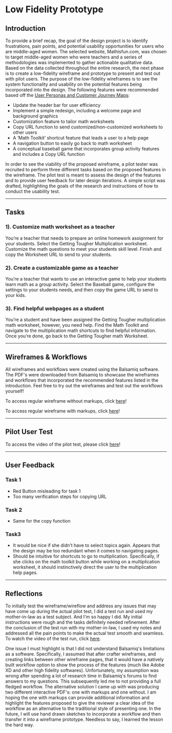 # Low Fidelity Prototype

## Introduction
To provide a brief recap, the goal of the design project is to identify frustrations, pain points, and potential usability opportunities for users who are middle-aged women. The selected website, Mathisfun.com, was chosen to target middle-aged women who were teachers and a series of methodologies was implemented to gather actionable qualitative data. Based on the data collected throughout the entire research, the next phase is to create a low-fidelity wireframe and prototype to present and test out with pilot users. The purpose of the low-fidelity wireframes is to see the system functionality and usability on the potential features being incorporated into the design. The following features were recommended based off the [User Personas and Customer Journey Maps](https://github.com/elco7985/DH250-Romero_Garrett/tree/main/Assignment%2005):

* Update the header bar for user efficiency
* Implement a simple redesign, including a welcome page and background graphics
* Customization feature to tailor math worksheets
* Copy URL function to send customized/non-customized worksheets to other users
* A ‘Math Toolkit’ shortcut feature that leads a user to a help page
* A navigation button to easily go back to math worksheet
* A conceptual baseball game that incorporates group activity features and includes a Copy URL function

In order to see the viability of the proposed wireframe, a pilot tester was recruited to perform three different tasks based on the proposed features in the wireframe. The pilot test is meant to assess the design of the features and to provide user feedback for later design iterations. A simple script was drafted, highlighting the goals of the research and instructions of how to conduct the usability test.

----
## Tasks

### 1). Customize math worksheet as a teacher
You’re a teacher that needs to prepare an online homework assignment for your students. Select the Getting Tougher Multiplication worksheet. Customize the math questions to meet your students skill level. Finish and copy the Worksheet URL to send to your students.


### 2). Create a customizable game as a teacher
You’re a teacher that wants to use an interactive game to help your students learn math as a group activity. Select the Baseball game, configure the settings to your students needs, and then copy the game URL to send to your kids.

### 3). Find helpful webpages as a student
You’re a student and have been assigned the Getting Tougher multiplication math worksheet, however, you need help. Find the Math Toolkit and navigate to the multiplication math shortcuts to find helpful information. Once you’re done, go back to the Getting Tougher math Worksheet.

----
## Wireframes & Workflows
All wireframes and workflows were created using the Balsamiq software. The PDF's were downloaded from Balsamiq to showcase the wireframes and workflows that incorporated the recommended features listed in the introduction. Feel free to try out the wireframes and test out the workflows yourself! 

To access regular wireframe without markups, click [here](https://drive.google.com/drive/folders/1sRT3zebDXCNOVx04Lnj6SBUQAoRh2r4_?usp=sharing)!

To access regular wireframe with markups, click [here](https://drive.google.com/drive/folders/1PsQHDdEe8n4C6u3ubvFF4wsQfajp4sGn?usp=sharing)!

----
## Pilot User Test
To access the video of the pilot test, please click [here](https://drive.google.com/drive/folders/1FBHcDczqiZ4IWb5lMMWAHQFhCcMkTEgh?usp=sharing)!

----
## User Feedback
### Task 1
* Red Button misleading for task 1
* Too many verification steps for copying URL 
### Task 2
* Same for the copy function
### Task3
* It would be nice if she didn’t have to select topics again. Appears that the design may be too redundant when it comes to navigating pages.
* Should be intuitive for shortcuts to go to multiplication. Specifically, if she clicks on the math toolkit button while working on a multiplication worksheet, it should instinctively direct the user to the multiplication help pages. 

----
## Reflections
To initially test the wireframe/wireflow and address any issues that may have come up during the actual pilot test, I did a test run and used my mother-in-law as a test subject. And I'm so happy I did. My initial instructions were rough and the tasks definitely needed refinement. After the conclusion of the test run with my mother-in-law, I used my notes and addressed all the pain points to make the actual test smooth and seamless. To watch the video of the test run, click [here](https://drive.google.com/drive/folders/1dBo1E3jz-9P3fEkuDYtJRv-3JzXVbXE-?usp=sharing). 

One issue I must highlight is that I did not understand Balsamiq's limitations as a software. Specifically, I assumed that after crafter wireframes, and creating links between other wireframe pages, that it would have a natively built workflow option to show the process of the features (much like Adobe XD and other high fidelity softwares). Unfortunately, my assumption was wrong after spending a lot of research time in Balsamiq's forums to find answers to my questions. This subsequently led me to not providing a full fledged workflow. The alternative solution I came up with was producing two different interactive PDF's: one with markups and one without. I am hoping the one with markups can provide additional information and highlight the features proposed to give the reviewer a clear idea of the workflow as an alternative to the traditional style of presenting one. In the future, I will use hand drawn sketches to incorporate a workflow and then transfer it into a wireframe prototype. Needless to say, I learned the lesson the hard way.
